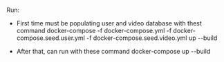 Run:
- First time must be populating user and video database with thest command 
    docker-compose -f docker-compose.yml -f docker-compose.seed.user.yml -f docker-compose.seed.video.yml up --build

- After that, can run with these command 
    docker-compose up --build